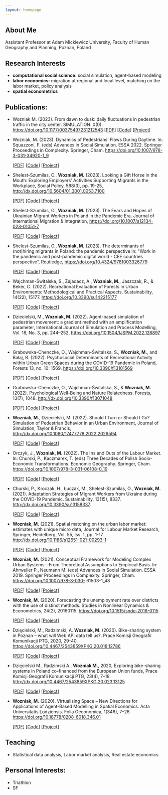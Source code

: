 ```yaml
---
layout: homepage
---
```


## About Me
Assistant Professor at Adam Mickiewicz University, Faculty of Human Geography and Planning,
Poznan, Poland

## Research Interests

- **computational social science:** social simulation, agent-based modeling
- **labor economics:** migration at regional and local level, matching on the labor market, policy analysis
- **spatial econometrics**

## Publications:

- Wozniak M. (2023). From dawn to dusk: daily fluctuations in pedestrian traffic in the city center. SIMULATION. 0(0). https://doi.org/10.1177/00375497231212543
  [[PDF](https://doi.org/10.1177/00375497231212543)] [[Code](https://doi.org/10.1177/00375497231212543)] [[Project]()]

- Wozniak, M. (2023). Dynamics of Pedestrians’ Flows During Daytime. In: Squazzoni, F. (eds) Advances in Social Simulation. ESSA 2022. Springer Proceedings in Complexity.
  Springer, Cham. https://doi.org/10.1007/978-3-031-34920-1_9
  
  [[PDF](https://doi.org/10.1007/978-3-031-34920-1_9)] [[Code](https://doi.org/10.1007/978-3-031-34920-1_9)] [[Project]()]

- Shelest-Szumilas, O., **Wozniak, M.** (2023). Looking a Gift Horse in the Mouth: Exploring Employers’ Activities Supporting Migrants in the Workplace,
Social Policy, 588(3), pp. 19-25, http://dx.doi.org/10.5604/01.3001.0053.7100

  [[PDF](http://dx.doi.org/10.5604/01.3001.0053.7100)] [[Code](http://dx.doi.org/10.5604/01.3001.0053.7100)] [[Project]()]

- Shelest-Szumilas, O., **Wozniak, M.** (2023). The Fears and Hopes of Ukrainian Migrant Workers in Poland in the Pandemic Era.
Journal of International Migration & Integration, https://doi.org/10.1007/s12134-023-01051-7

   [[PDF](https://doi.org/10.1007/s12134-023-01051-7)] [[Code](https://doi.org/10.1007/s12134-023-01051-7)] [[Project]()]

- Shelest-Szumilas, O., **Wozniak, M.** (2023). The determinants of (not)hiring migrants in Poland: the
pandemic perspective in: "Work in the pandemic and post-pandemic digital world - CEE countries
perspective”, Routledge, https://doi.org/10.4324/9781003326779

   [[PDF](https://doi.org/10.4324/9781003326779)] [[Code](https://doi.org/10.4324/9781003326779)] [[Project]()]

- Wajchman-Świtalska, S., Zajadacz, A., **Wozniak, M.**, Jaszczak, R., & Beker, C. (2022). Recreational Evaluation of Forests in Urban Environments: Methodological and Practical Aspects. Sustainability, 14(22), 15177. https://doi.org/10.3390/su142215177

   [[PDF](https://www.mdpi.com/2071-1050/14/22/15177)] [[Code]()] [[Project]()]

-  Dziecielski, M., **Wozniak, M.** (2022). Agent-based simulation of pedestrian movement: a gradient method with an amplification parameter,
International Journal of Simulation and Process Modelling, Vol. 18, No. 3, pp. 244–252, https://doi.org/10.1504/IJSPM.2022.126897

   [[PDF](https://www.inderscienceonline.com/doi/abs/10.1504/IJSPM.2022.126897)] [[Code](https://www.inderscienceonline.com/doi/abs/10.1504/IJSPM.2022.126897)] [[Project](https://www.inderscienceonline.com/doi/abs/10.1504/IJSPM.2022.126897)]

- Grabowska-Chenczke, O., Wajchman-Świtalska, S., **Wozniak, M.**, and Bałaj, B. (2022). Psychosocial Determinants of Recreational Activity within Urban Green Spaces during the COVID-19 Pandemic in Poland, Forests 13, no. 10: 1569. https://doi.org/10.3390/f13101569

   [[PDF](https://www.mdpi.com/1999-4907/13/10/1569)] [[Code](https://github.com/wozniak2/psychosocial_determinants)] [[Project](https://github.com/wozniak2/psychosocial_determinants)]

- Grabowska-Chenczke, O., Wajchman-Świtalska, S., & **Wozniak, M.**(2022). Psychological Well-Being and Nature Relatedness. Forests, 13(7), 1048.
 http://dx.doi.org/10.3390/f13071048

   [[PDF](https://www.mdpi.com/1999-4907/13/7/1048/htm)] [[Code]()] [[Project]()]
   
- **Wozniak, M.**, Dziecielski, M. (2022). Should I Turn or Should I Go? Simulation of Pedestrian Behavior
in an Urban Environment, Journal of Simulation, Taylor & Francis,
http://dx.doi.org/10.1080/17477778.2022.2029594

   [[PDF](http://dx.doi.org/10.1080/17477778.2022.2029594)] [[Code]()] [[Project]()]

- Orczyk, J., **Wozniak, M.** (2022). The Ins and Outs of the Labour Market. In: Churski, P., Kaczmarek, T. (eds) Three Decades of Polish Socio-Economic Transformations. Economic Geography. Springer, Cham. https://doi.org/10.1007/978-3-031-06108-0_19

   [[PDF](https://link.springer.com/chapter/10.1007/978-3-031-06108-0_19)] [[Code]()] [[Project]()]

- Churski, P., Kroczak, H., Łuczak, M., Shelest-Szumilas, O., **Wozniak, M.** (2021). Adaptation Strategies
of Migrant Workers from Ukraine during the COVID-19 Pandemic. Sustainability, 13(15), 8337.
http://dx.doi.org/10.3390/su13158337.

   [[PDF](http://dx.doi.org/10.3390/su13158337)] [[Code]()] [[Project]()]

- **Wozniak, M.** (2021). Spatial matching on the urban labor market: estimates with unique micro data,
Journal for Labour Market Research, Springer, Heidelberg, Vol. 55, Iss. 1, pp. 1-17.
http://dx.doi.org/10.1186/s12651-021-00293-1

   [[PDF](http://dx.doi.org/10.1186/s12651-021-00293-1)] [[Code](https://github.com/wozniak2/spatialMF)] [[Project](https://github.com/wozniak2/spatialMF)]

- **Wozniak, M.** (2021). Conceptual Framework for Modeling Complex Urban Systems—From Theoretical
Assumptions to Empirical Basis. In: Ahrweiler P., Neumann M. (eds) Advances in Social Simulation.
ESSA 2019. Springer Proceedings in Complexity. Springer, Cham. https://doi.org/10.1007/978-3-030-
61503-1_48

   [[PDF](https://doi.org/10.1007/978-3-030-61503-1_48)] [[Code]()] [[Project]()]

- **Wozniak, M.** (2020). Forecasting the unemployment rate over districts with the use of distinct methods.
Studies in Nonlinear Dynamics & Econometrics, 24(2), 20160115. https://doi.org/10.1515/snde-2016-0115

  [[PDF](https://doi.org/10.1515/snde-2016-0115)] [[Code]()] [[Project]()]

- Dzięcielski, M., Radzimski, A. **Wozniak, M.** (2020). Bike-sharing system in Poznan – what will Web API
data tell us?. Prace Komisji Geografii Komunikacji PTG, 2020, 29-40.
https://doi.org/10.4467/2543859XPKG.20.018.12786

   [[PDF](https://doi.org/10.4467/2543859XPKG.20.018.12786)] [[Code]()] [[Project]()]
   
- Dzięcielski M., Radzimski A., **Wozniak M.**, 2020, Exploring bike-sharing systems in Poland co-financed from the European Union
funds, Prace Komisji Geografii Komunikacji PTG, 23(4), 7–18. http://dx.doi.org/10.4467/2543859XPKG.20.023.13125

   [[PDF](http://dx.doi.org/10.4467/2543859XPKG.20.023.13125)] [[Code]()] [[Project]()]


- **Wozniak, M.** (2020). Virtualising Space – New Directions for Applications of Agent-Based Modelling in Spatial Economics. Acta Universitatis Lodziensis. Folia Oeconomica, 1(346), 7–26. https://doi.org/10.18778/0208-6018.346.01

   [[PDF](https://doi.org/10.18778/0208-6018.346.01)] [[Code]()] [[Project]()]

## Teaching
- Statistical data analysis, Labor market analysis, Real estate economics

## Personal Interests:
- Triathlon
- SF

